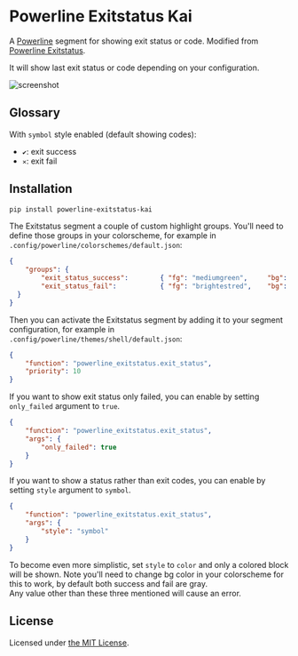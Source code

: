 # Powerline Exitstatus Kai

A [Powerline][1] segment for showing exit status or code. Modified from [Powerline Exitstatus][4].

It will show last exit status or code depending on your configuration.

![screenshot](./screenshot.png)

## Glossary

With `symbol` style enabled (default showing codes):

* `✔`: exit success
* `✕`: exit fail

## Installation
```bash
pip install powerline-exitstatus-kai
```

The Exitstatus segment a couple of custom highlight groups. You'll need to define those groups in your colorscheme, for example in `.config/powerline/colorschemes/default.json`:

```json
{
    "groups": {
        "exit_status_success":        { "fg": "mediumgreen",     "bg": "gray2", "attrs": [] },
        "exit_status_fail":           { "fg": "brightestred",    "bg": "gray2", "attrs": [] }
  }
}
```

Then you can activate the Exitstatus segment by adding it to your segment configuration, for example in `.config/powerline/themes/shell/default.json`:

```json
{
    "function": "powerline_exitstatus.exit_status",
    "priority": 10
}
```

If you want to show exit status only failed, you can enable by setting `only_failed` argument to `true`.

```json
{
    "function": "powerline_exitstatus.exit_status",
    "args": {
        "only_failed": true
    }
}
```

If you want to show a status rather than exit codes, you can enable by setting `style` argument to `symbol`.

```json
{
    "function": "powerline_exitstatus.exit_status",
    "args": {
        "style": "symbol"
    }
}
```

To become even more simplistic, set `style` to `color` and only a colored block will be shown. Note you'll need to change bg color in your colorscheme for this to work, by default both success and fail are gray.<br>
Any value other than these three mentioned will cause an error.

## License
Licensed under [the MIT License][3].

[1]: http://powerline.readthedocs.io/en/master/index.html
[2]: https://github.com/shimtom/powerline-exitstatus/blob/master/screenshot.png 
[3]: https://github.com/shimtom/powerline-exitstatus/blob/master/LICENSE
[4]: https://github.com/shimtom/powerline-exitstatus
